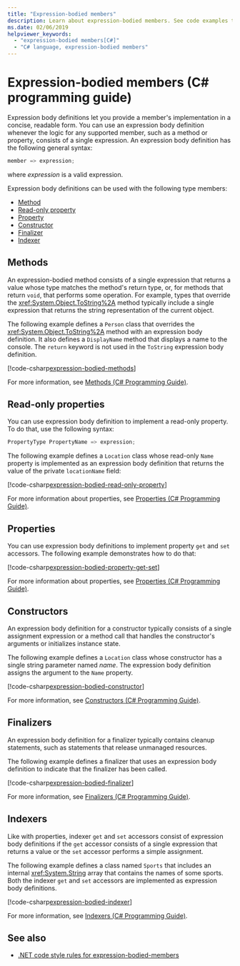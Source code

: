 ```yaml
---
title: "Expression-bodied members"
description: Learn about expression-bodied members. See code examples that use expression body definition for properties, constructors, finalizers, and more.
ms.date: 02/06/2019
helpviewer_keywords:
  - "expression-bodied members[C#]"
  - "C# language, expression-bodied members"
---
```

# Expression-bodied members (C# programming guide)

Expression body definitions let you provide a member's implementation in a concise, readable form. You can use an expression body definition whenever the logic for any supported member, such as a method or property, consists of a single expression. An expression body definition has the following general syntax:

```csharp
member => expression;
```

where *expression* is a valid expression.

Expression body definitions can be used with the following type members:

- [Method](#methods)
- [Read-only property](#read-only-properties)
- [Property](#properties)
- [Constructor](#constructors)
- [Finalizer](#finalizers)
- [Indexer](#indexers)

## Methods

An expression-bodied method consists of a single expression that returns a value whose type matches the method's return type, or, for methods that return `void`, that performs some operation. For example, types that override the <xref:System.Object.ToString%2A> method typically include a single expression that returns the string representation of the current object.

The following example defines a `Person` class that overrides the <xref:System.Object.ToString%2A> method with an expression body definition. It also defines a `DisplayName` method that displays a name to the console. The `return` keyword is not used in the `ToString` expression body definition.

[!code-csharp[expression-bodied-methods](../../../../samples/snippets/csharp/programming-guide/classes-and-structs/ExpressionBodiedMembers/expr-bodied-methods.cs)]

For more information, see [Methods (C# Programming Guide)](../classes-and-structs/methods.md).

## Read-only properties

You can use expression body definition to implement a read-only property. To do that, use the following syntax:

```csharp
PropertyType PropertyName => expression;
```

The following example defines a `Location` class whose read-only `Name` property is implemented as an expression body definition that returns the value of the private `locationName` field:

[!code-csharp[expression-bodied-read-only-property](../../../../samples/snippets/csharp/programming-guide/classes-and-structs/ExpressionBodiedMembers/expr-bodied-readonly.cs#1)]

For more information about properties, see [Properties (C# Programming Guide)](../classes-and-structs/properties.md).

## Properties

You can use expression body definitions to implement property `get` and `set` accessors. The following example demonstrates how to do that:

[!code-csharp[expression-bodied-property-get-set](../../../../samples/snippets/csharp/programming-guide/classes-and-structs/ExpressionBodiedMembers/expr-bodied-ctor.cs#1)]

For more information about properties, see [Properties (C# Programming Guide)](../classes-and-structs/properties.md).

## Constructors

An expression body definition for a constructor typically consists of a single assignment expression or a method call that handles the constructor's arguments or initializes instance state.

The following example defines a `Location` class whose constructor has a single string parameter named *name*. The expression body definition assigns the argument to the `Name` property.

[!code-csharp[expression-bodied-constructor](../../../../samples/snippets/csharp/programming-guide/classes-and-structs/ExpressionBodiedMembers/expr-bodied-ctor.cs#1)]

For more information, see [Constructors (C# Programming Guide)](../classes-and-structs/constructors.md).

## Finalizers

An expression body definition for a finalizer typically contains cleanup statements, such as statements that release unmanaged resources.

The following example defines a finalizer that uses an expression body definition to indicate that the finalizer has been called.

[!code-csharp[expression-bodied-finalizer](../classes-and-structs/snippets/finalizers/expr-bodied-finalizer.cs#1)]

For more information, see [Finalizers (C# Programming Guide)](../classes-and-structs/finalizers.md).

## Indexers

Like with properties, indexer `get` and `set` accessors consist of expression body definitions if the `get` accessor consists of a single expression that returns a value or the `set` accessor performs a simple assignment.

The following example defines a class named `Sports` that includes an internal <xref:System.String> array that contains the names of some sports. Both the indexer `get` and `set` accessors are implemented as expression body definitions.

[!code-csharp[expression-bodied-indexer](../../../../samples/snippets/csharp/programming-guide/classes-and-structs/ExpressionBodiedMembers/expr-bodied-indexers.cs#1)]

For more information, see [Indexers (C# Programming Guide)](../indexers/index.md).

## See also

- [.NET code style rules for expression-bodied-members](../../../fundamentals/code-analysis/style-rules/language-rules.md#expression-bodied-members)
